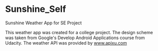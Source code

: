 # Sunshine_Self
Sunshine Weather App for SE Project

This weather app was created for a college project. 
The design scheme was taken from Google's Develop Android Applications course from Udacity. 
The weather API was provided by www.apixu.com
